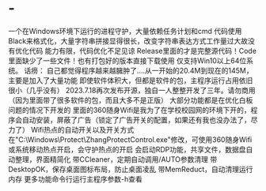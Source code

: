# -
一个在Windows环境下运行的进程守护，大量依赖任务计划和cmd
代码使用Black来格式化，大量字符串拼接显得很长，改变字符串表达方式工作量过大故没有优化代码
能力有限，代码优化不足见谅
Release里面的才是完整源代码！Code里面缺少了一些文件！也有打包好的版本直接下载使用
仅支持Win10以上64位系统。
话痨：
自己都觉得程序越来越臃肿了....从一开始的20.4M到现在的145M，主要是加入了大量功能
即使软件体积大，但都是软件的包，主程序运行占用依旧很小（几乎没有）
2023.7.18再次发布开源，独自一人整整开发了三年。请勿商用（因为里面带了很多软件的包，而且大多不是正版）
大部分功能都是在优化白板问题的情况下开发的
里面的360随身Wifi是我为了在学校校园网的环境下开的，程序会自动安装，屏蔽了广告（锁定了广告开关的配置，如果还有我也没办法了，尽力了）
Wifi热点的自动开关以及开关方式在"C:\Windows\Protect\ZhangProtectControl.exe"修改，可使用360随身Wifi或系统移动热点开启，会守护热点的开启
会启动RDP功能，共享文件，数据盘自动整理，界面精简化
带CCleaner，定期自动调用/AUTO参数清理
带DesktopOK，保存桌面图标布局，防止桌面凌乱
带MemReduct，自动清理运行内存
更多功能命令行运行主程序参数-h查看
